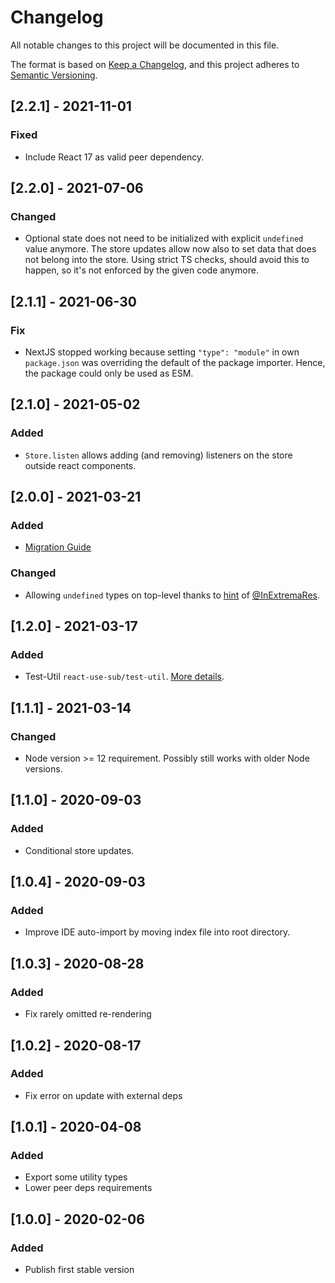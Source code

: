# Changelog
All notable changes to this project will be documented in this file.

The format is based on [Keep a Changelog](https://keepachangelog.com/en/1.0.0/),
and this project adheres to [Semantic Versioning](https://semver.org/spec/v2.0.0.html).

## [2.2.1] - 2021-11-01
### Fixed
- Include React 17 as valid peer dependency.

## [2.2.0] - 2021-07-06
### Changed
- Optional state does not need to be initialized with explicit `undefined` value anymore.
  The store updates allow now also to set data that does not belong into the store. Using
  strict TS checks, should avoid this to happen, so it's not enforced by the given code
  anymore.

## [2.1.1] - 2021-06-30
### Fix
- NextJS stopped working because setting `"type": "module"` in own `package.json` was overriding
  the default of the package importer. Hence, the package could only be used as ESM.

## [2.1.0] - 2021-05-02
### Added
- `Store.listen` allows adding (and removing) listeners on the store outside react components.

## [2.0.0] - 2021-03-21
### Added
- [Migration Guide](https://github.com/fdc-viktor-luft/react-use-sub/blob/master/MIGRATIONGUIDE.md#200)

### Changed
- Allowing `undefined` types on top-level thanks to
  [hint](https://github.com/microsoft/TypeScript/issues/13195#issuecomment-802213410)
  of [@InExtremaRes](https://github.com/InExtremaRes).

## [1.2.0] - 2021-03-17
### Added
- Test-Util `react-use-sub/test-util`. [More details](https://github.com/fdc-viktor-luft/react-use-sub#testing).

## [1.1.1] - 2021-03-14
### Changed
- Node version >= 12 requirement. Possibly still works with older Node versions.

## [1.1.0] - 2020-09-03
### Added
- Conditional store updates.

## [1.0.4] - 2020-09-03
### Added
- Improve IDE auto-import by moving index file into root directory.

## [1.0.3] - 2020-08-28
### Added
- Fix rarely omitted re-rendering

## [1.0.2] - 2020-08-17
### Added
- Fix error on update with external deps

## [1.0.1] - 2020-04-08
### Added
- Export some utility types
- Lower peer deps requirements

## [1.0.0] - 2020-02-06
### Added
- Publish first stable version
